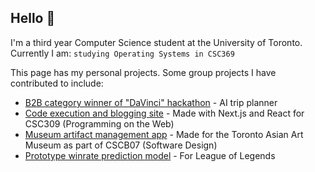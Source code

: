 ## Hello 👋
I'm a third year Computer Science student at the University of Toronto.  
Currently I am: `studying Operating Systems in CSC369`  

This page has my personal projects. Some group projects I have contributed to include:

- [B2B category winner of "DaVinci" hackathon](https://github.com/teddio496/WelcoMate) - AI trip planner
- [Code execution and blogging site](https://github.com/teddio496/CodeGrounds) - Made with Next.js and React for CSC309 (Programming on the Web)
- [Museum artifact management app](https://github.com/marc-issism/TAAMproject) - Made for the Toronto Asian Art Museum as part of CSCB07 (Software Design)
- [Prototype winrate prediction model](https://github.com/no-ff/no.ff) - For League of Legends

